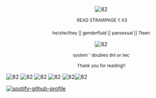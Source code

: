 <p align="center"><img src="https://wilardo.crd.co/assets/images/gallery21/0b8d25ce.png?v=ca679d09" alt="82"/></p>
<p align="center"><img scr="https://i.postimg.cc/6pZrRRQ1/IMG_9214.gif"/> <sup> READ STRAWPAGE !! X3 </sup></p>

<p align="center"> <sup> he/she/they || genderfluid || pansexual || 7teen</sup></p>

<p align="center"><img src="https://wilardo.crd.co/assets/images/gallery03/6858c5f3.gif?v=ca679d09" alt="82"/></p>

<p align="center"> <sup> system  ' doubles dni or iwc </sup></p>
<p align="center"> <sup>Thank you for reading!!</sup></p>


<img src="https://wilardo.crd.co/assets/images/gallery09/e86d1dfc.gif?v=ca679d09" alt="82"/> <img src="https://wilardo.crd.co/assets/images/gallery01/a01932b2.gif?v=ca679d09" alt="82"/> <img src="https://wilardo.crd.co/assets/images/gallery01/21751f47.gif?v=ca679d09" alt="82"/> <img src="https://wilardo.crd.co/assets/images/gallery19/d35821e1.gif?v=ca679d09" alt="82"/> <img src="https://wilardo.crd.co/assets/images/gallery25/2883b646.gif?v=ca679d09" alt="82"/><img src="https://wilardo.crd.co/assets/images/gallery25/ec4390cf.gif?v=ca679d09" alt="82"/>

[![spotify-github-profile](https://spotify-github-profile.kittinanx.com/api/view?uid=cdsvosszvb2jw2rjkhqk284je&cover_image=true&theme=novatorem&show_offline=true&background_color=121212&interchange=false&bar_color=623c42&bar_color_cover=false)](https://github.com/kittinan/spotify-github-profile)
